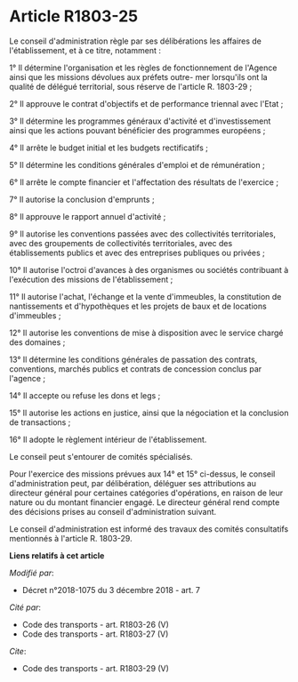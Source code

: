 # Article R1803-25

Le conseil d'administration règle par ses délibérations les affaires de l'établissement, et à ce titre, notamment : 

1° Il détermine l'organisation et les règles de fonctionnement de l'Agence ainsi que les missions dévolues aux préfets outre-
mer lorsqu'ils ont la qualité de délégué territorial, sous réserve de l'article R. 1803-29 ; 

2° Il approuve le contrat d'objectifs et de performance triennal avec l'Etat ; 

3° Il détermine les programmes généraux d'activité et d'investissement ainsi que les actions pouvant bénéficier des
programmes européens ; 

4° Il arrête le budget initial et les budgets rectificatifs ; 

5° Il détermine les conditions générales d'emploi et de rémunération ; 

6° Il arrête le compte financier et l'affectation des résultats de l'exercice ; 

7° Il autorise la conclusion d'emprunts ; 

8° Il approuve le rapport annuel d'activité ; 

9° Il autorise les conventions passées avec des collectivités territoriales, avec des groupements de collectivités
territoriales, avec des établissements publics et avec des entreprises publiques ou privées ; 

10° Il autorise l'octroi d'avances à des organismes ou sociétés contribuant à l'exécution des missions de l'établissement ; 

11° Il autorise l'achat, l'échange et la vente d'immeubles, la constitution de nantissements et d'hypothèques et les projets
de baux et de locations d'immeubles ; 

12° Il autorise les conventions de mise à disposition avec le service chargé des domaines ; 

13° Il détermine les conditions générales de passation des contrats, conventions, marchés publics et contrats de concession
conclus par l'agence ; 

14° Il accepte ou refuse les dons et legs ; 

15° Il autorise les actions en justice, ainsi que la négociation et la conclusion de transactions ; 

16° Il adopte le règlement intérieur de l'établissement. 

Le conseil peut s'entourer de comités spécialisés. 

Pour l'exercice des missions prévues aux 14° et 15° ci-dessus, le conseil d'administration peut, par délibération, déléguer
ses attributions au directeur général pour certaines catégories d'opérations, en raison de leur nature ou du montant
financier engagé. Le directeur général rend compte des décisions prises au conseil d'administration suivant. 

Le conseil d'administration est informé des travaux des comités consultatifs mentionnés à l'article R. 1803-29.

**Liens relatifs à cet article**

_Modifié par_:

  - Décret n°2018-1075 du 3 décembre 2018 - art. 7

_Cité par_:

  - Code des transports - art. R1803-26 (V)
  - Code des transports - art. R1803-27 (V)

_Cite_:

  - Code des transports - art. R1803-29 (V)
